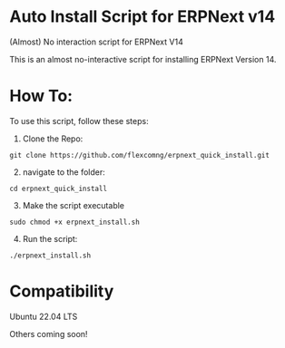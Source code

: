 # Auto Install Script for ERPNext v14
(Almost) No interaction script for ERPNext V14

This is an almost no-interactive script for installing ERPNext Version 14.

# How To:
To use this script, follow these steps:

1. Clone the Repo:
```
git clone https://github.com/flexcomng/erpnext_quick_install.git
```
2. navigate to the folder:
```
cd erpnext_quick_install
```
3. Make the script executable
```
sudo chmod +x erpnext_install.sh
```
4. Run the script:
```
./erpnext_install.sh
```
# Compatibility

Ubuntu 22.04 LTS

Others coming soon!
